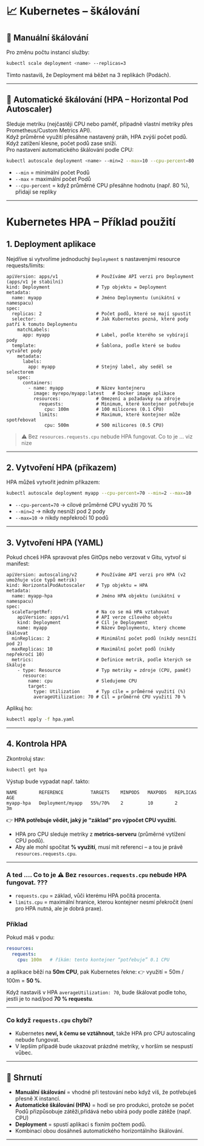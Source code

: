 

# 📈 Kubernetes – škálování

## 🔹 Manuální škálování
Pro změnu počtu instancí služby:
```bash
kubectl scale deployment <name> --replicas=3
````

Tímto nastavíš, že Deployment má běžet na 3 replikách (Podách).

---

## 🔹 Automatické škálování (HPA – Horizontal Pod Autoscaler)

Sleduje metriku (nejčastěji CPU nebo paměť, případně vlastní metriky přes Prometheus/Custom Metrics API).<br>
Když průměrné využití přesáhne nastavený práh, HPA zvýší počet podů.<br>
Když zatížení klesne, počet podů zase sníží.<br>
Pro nastavení automatického škálování podle CPU:<br>

```bash
kubectl autoscale deployment <name> --min=2 --max=10 --cpu-percent=80
```

* `--min` = minimální počet Podů
* `--max` = maximální počet Podů
* `--cpu-percent` = když průměrné CPU přesáhne hodnotu (např. 80 %), přidají se repliky
---


# Kubernetes HPA – Příklad použití

## 1. Deployment aplikace

Nejdříve si vytvoříme jednoduchý `Deployment` s nastavenými resource requests/limits:

```
apiVersion: apps/v1              # Používáme API verzi pro Deployment (apps/v1 je stabilní)
kind: Deployment                 # Typ objektu = Deployment
metadata:
  name: myapp                    # Jméno Deploymentu (unikátní v namespacu)
spec:
  replicas: 2                    # Počet podů, které se mají spustit
  selector:                      # Jak Kubernetes pozná, které pody patří k tomuto Deploymentu
    matchLabels:
      app: myapp                 # Label, podle kterého se vybírají pody
  template:                      # Šablona, podle které se budou vytvářet pody
    metadata:
      labels:
        app: myapp               # Stejný label, aby seděl se selectorem
    spec:
      containers:
        - name: myapp            # Název kontejneru
          image: myrepo/myapp:latest   # Docker image aplikace
          resources:             # Omezení a požadavky na zdroje
            requests:            # Minimum, které kontejner potřebuje
              cpu: 100m          # 100 milicores (0.1 CPU)
            limits:              # Maximum, které kontejner může spotřebovat
              cpu: 500m          # 500 milicores (0.5 CPU)

````

> ⚠️ Bez `resources.requests.cpu` nebude HPA fungovat.
Co to je ... viz nize 
---

## 2. Vytvoření HPA (příkazem)

HPA můžeš vytvořit jedním příkazem:

```bash
kubectl autoscale deployment myapp --cpu-percent=70 --min=2 --max=10
```

* `--cpu-percent=70` → cílové průměrné CPU využití 70 %
* `--min=2` → nikdy nesníží pod 2 pody
* `--max=10` → nikdy nepřekročí 10 podů

---

## 3. Vytvoření HPA (YAML)

Pokud chceš HPA spravovat přes GitOps nebo verzovat v Gitu, vytvoř si manifest:
```
apiVersion: autoscaling/v2       # Používáme API verzi pro HPA (v2 umožňuje více typů metrik)
kind: HorizontalPodAutoscaler    # Typ objektu = HPA
metadata:
  name: myapp-hpa                # Jméno HPA objektu (unikátní v namespacu)
spec:
  scaleTargetRef:                # Na co se má HPA vztahovat
    apiVersion: apps/v1          # API verze cílového objektu
    kind: Deployment             # Cíl je Deployment
    name: myapp                  # Název Deploymentu, který chceme škálovat
  minReplicas: 2                 # Minimální počet podů (nikdy nesníží pod 2)
  maxReplicas: 10                # Maximální počet podů (nikdy nepřekročí 10)
  metrics:                       # Definice metrik, podle kterých se škáluje
    - type: Resource             # Typ metriky = zdroje (CPU, paměť)
      resource:
        name: cpu                # Sledujeme CPU
        target:
          type: Utilization      # Typ cíle = průměrné využití (%)
          averageUtilization: 70 # Cíl = průměrné CPU využití 70 %

```

Aplikuj ho:

```bash
kubectl apply -f hpa.yaml
```

---

## 4. Kontrola HPA

Zkontroluj stav:

```bash
kubectl get hpa
```

Výstup bude vypadat např. takto:

```
NAME        REFERENCE          TARGETS    MINPODS   MAXPODS   REPLICAS   AGE
myapp-hpa   Deployment/myapp   55%/70%    2         10        2          3m
```




👉 **HPA potřebuje vědět, jaký je “základ” pro výpočet CPU využití.**

* HPA pro CPU sleduje metriky z **metrics-serveru** (průměrné vytížení CPU podů).
* Aby ale mohl spočítat **% využití**, musí mít referenci – a tou je právě `resources.requests.cpu`.

---
### A ted .... Co to je ⚠️ Bez `resources.requests.cpu` nebude HPA fungovat. ???

* `requests.cpu` = základ, vůči kterému HPA počítá procenta.
* `limits.cpu` = maximální hranice, kterou kontejner nesmí překročit (není pro HPA nutná, ale je dobrá praxe).

### Příklad


Pokud máš v podu:

```yaml
resources:
  requests:
    cpu: 100m   # říkám: tento kontejner “potřebuje” 0.1 CPU
```

a aplikace běží na **50m CPU**, pak Kubernetes řekne:
👉 využití = 50m / 100m = **50 %**.

Když nastavíš v HPA `averageUtilization: 70`, bude škálovat podle toho, jestli je to nad/pod **70 % requestu**.

---

### Co když `requests.cpu` chybí?

* Kubernetes **neví, k čemu se vztáhnout**, takže HPA pro CPU autoscaling nebude fungovat.
* V lepším případě bude ukazovat prázdné metriky, v horším se nespustí vůbec.

---


## 📌 Shrnutí
* **Manuální škálování** = vhodné při testování nebo když víš, že potřebuješ přesně X instancí.
* **Automatické škálování (HPA)** = hodí se pro produkci, protože se počet Podů přizpůsobuje zátěži,přidává nebo ubírá pody podle zátěže (např. CPU)
* **Deployment** = spustí aplikaci s fixním počtem podů.
* Kombinací obou dosáhneš automatického horizontálního škálování.

---





